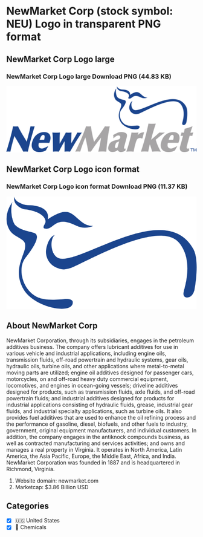 # NewMarket Corp (stock symbol: NEU) Logo in transparent PNG format

## NewMarket Corp Logo large

### NewMarket Corp Logo large Download PNG (44.83 KB)

![NewMarket Corp Logo large Download PNG (44.83 KB)](/img/orig/NEU_BIG-b3cbf326.png)

## NewMarket Corp Logo icon format

### NewMarket Corp Logo icon format Download PNG (11.37 KB)

![NewMarket Corp Logo icon format Download PNG (11.37 KB)](/img/orig/NEU-74eb9c9e.png)

## About NewMarket Corp

NewMarket Corporation, through its subsidiaries, engages in the petroleum additives business. The company offers lubricant additives for use in various vehicle and industrial applications, including engine oils, transmission fluids, off-road powertrain and hydraulic systems, gear oils, hydraulic oils, turbine oils, and other applications where metal-to-metal moving parts are utilized; engine oil additives designed for passenger cars, motorcycles, on and off-road heavy duty commercial equipment, locomotives, and engines in ocean-going vessels; driveline additives designed for products, such as transmission fluids, axle fluids, and off-road powertrain fluids; and industrial additives designed for products for industrial applications consisting of hydraulic fluids, grease, industrial gear fluids, and industrial specialty applications, such as turbine oils. It also provides fuel additives that are used to enhance the oil refining process and the performance of gasoline, diesel, biofuels, and other fuels to industry, government, original equipment manufacturers, and individual customers. In addition, the company engages in the antiknock compounds business, as well as contracted manufacturing and services activities; and owns and manages a real property in Virginia. It operates in North America, Latin America, the Asia Pacific, Europe, the Middle East, Africa, and India. NewMarket Corporation was founded in 1887 and is headquartered in Richmond, Virginia.

1. Website domain: newmarket.com
2. Marketcap: $3.86 Billion USD


## Categories
- [x] 🇺🇸 United States
- [x] 🧪 Chemicals
